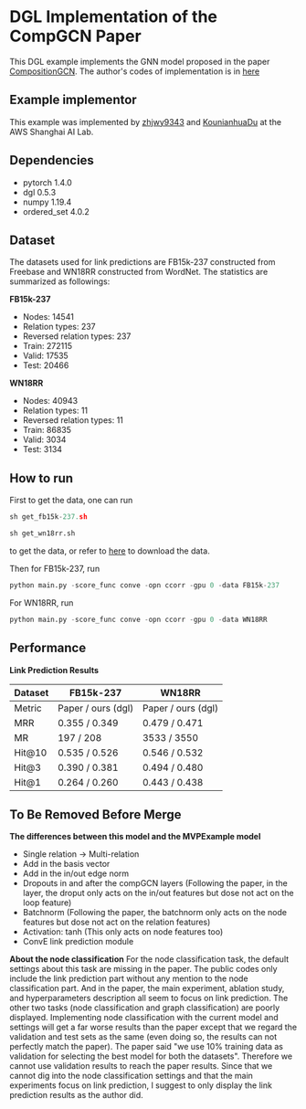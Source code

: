 # DGL Implementation of the CompGCN Paper

This DGL example implements the GNN model proposed in the paper [CompositionGCN](https://arxiv.org/abs/1911.03082). 
The author's codes of implementation is in [here](https://github.com/malllabiisc/CompGCN)

Example implementor
----------------------
This example was implemented by [zhjwy9343](https://github.com/zhjwy9343) and [KounianhuaDu](https://github.com/KounianhuaDu) at the AWS Shanghai AI Lab.

Dependencies
----------------------
- pytorch 1.4.0
- dgl 0.5.3
- numpy 1.19.4
- ordered_set 4.0.2

Dataset
---------------------------------------
The datasets used for link predictions are FB15k-237 constructed from Freebase and WN18RR constructed from WordNet. The statistics are summarized as followings:

**FB15k-237** 

- Nodes: 14541
- Relation types: 237
- Reversed relation types: 237
- Train: 272115
- Valid: 17535
- Test: 20466

**WN18RR** 

- Nodes: 40943
- Relation types: 11
- Reversed relation types: 11
- Train: 86835
- Valid: 3034
- Test: 3134

How to run
--------------------------------
First to get the data, one can run 

```python
sh get_fb15k-237.sh
```
```python
sh get_wn18rr.sh
```

to get the data, or refer to [here](https://github.com/malllabiisc/CompGCN) to download the data.

Then for FB15k-237, run

```python
python main.py -score_func conve -opn ccorr -gpu 0 -data FB15k-237
```

For WN18RR, run

```python
python main.py -score_func conve -opn ccorr -gpu 0 -data WN18RR
```


Performance
-------------------------
**Link Prediction Results**

| Dataset |        FB15k-237         |          WN18RR          |
|---------| ------------------------ | ------------------------ |
|  Metric |    Paper   /  ours (dgl) |    Paper   /  ours (dgl) |
|   MRR   |    0.355   /    0.349    |    0.479   /    0.471    |
|   MR    |     197    /     208     |    3533    /     3550    |
| Hit@10  |    0.535   /   0.526     |    0.546   /    0.532    |
|  Hit@3  |    0.390   /    0.381    |    0.494   /    0.480    |
|  Hit@1  |    0.264   /    0.260    |    0.443   /    0.438    |

To Be Removed Before Merge
-------------------------
**The differences between this model and the MVPExample model**

- Single relation ->  Multi-relation
- Add in the basis vector
- Add in the in/out edge norm
- Dropouts in and after the compGCN layers (Following the paper, in the layer, the droput only acts on the in/out features but dose not act on the loop feature)
- Batchnorm (Following the paper, the batchnorm only acts on the node features but dose not act on the relation features)
- Activation: tanh (This only acts on node features too)
- ConvE link prediction module

**About the node classification**
For the node classification task, the default settings about this task are missing in the paper. The public codes only include the link prediction part without any mention to the node classification part. And in the paper, the main experiment, ablation study, and hyperparameters description all seem to focus on link prediction. The other two tasks (node classification and graph classification) are poorly displayed. Implementing node classification with the current model and settings will get a far worse results than the paper except that we regard the validation and test sets as the same (even doing so, the results can not perfectly match the paper). The paper said "we use 10% training data as validation for selecting the best model for both the datasets". Therefore we cannot use validation results to reach the paper results. Since that we cannot dig into the node classification settings and that the main experiments focus on link prediction, I suggest to only display the link prediction results as the author did.



